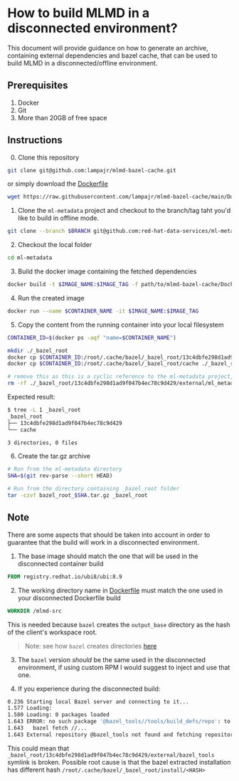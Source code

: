 # How to build MLMD in a disconnected environment?

This document will provide guidance on how to generate an archive, containing external dependencies and bazel cache, that can be used to build MLMD in a disconnected/offline environment.

## Prerequisites

1. Docker
2. Git
3. More than 20GB of free space

## Instructions

0. Clone this repository

```bash
git clone git@github.com:lampajr/mlmd-bazel-cache.git
```

or simply download the [Dockerfile](./Dockerfile)

```bash
wget https://raw.githubusercontent.com/lampajr/mlmd-bazel-cache/main/Dockerfile
```

1. Clone the `ml-metadata` project and checkout to the branch/tag taht you'd like to build in offline mode.

```bash
git clone --branch $BRANCH git@github.com:red-hat-data-services/ml-metadata.git
```

2. Checkout the local folder

```bash
cd ml-metadata
```

3. Build the docker image containing the fetched dependencies

```bash
docker build -t $IMAGE_NAME:$IMAGE_TAG -f path/to/mlmd-bazel-cache/Dockerfile .
```

4. Run the created image

```bash
docker run --name $CONTAINER_NAME -it $IMAGE_NAME:$IMAGE_TAG
```

5. Copy the content from the running container into your local filesystem

```bash
CONTAINER_ID=$(docker ps -aqf "name=$CONTAINER_NAME")

mkdir ./_bazel_root
docker cp $CONTAINER_ID:/root/.cache/bazel/_bazel_root/13c4dbfe298d1ad9f047b4ec78c9d429 ./_bazel_root/
docker cp $CONTAINER_ID:/root/.cache/bazel/_bazel_root/cache ./_bazel_root/

# remove this as this is a cyclic reference to the ml-metadata project, not required
rm -rf ./_bazel_root/13c4dbfe298d1ad9f047b4ec78c9d429/external/ml_metadata
```

Expected result:
```bash
$ tree -L 1 _bazel_root
_bazel_root
├── 13c4dbfe298d1ad9f047b4ec78c9d429
└── cache

3 directories, 0 files
```

6. Create the tar.gz archive

```bash
# Run from the ml-metadata directory
SHA=$(git rev-parse --short HEAD)

# Run from the directory containing _bazel_root folder
tar -czvf bazel_root_$SHA.tar.gz _bazel_root
```

## Note

There are some aspects that should be taken into account in order to guarantee that the build will work in a disconnected environment.

1. The base image should match the one that will be used in the disconnected container build

```dockerfile
FROM registry.redhat.io/ubi8/ubi:8.9
```

2. The working directory name in [Dockerfile](./Dockerfile) must match the one used in your disconnected Dockerfile build

```dockerfile
WORKDIR /mlmd-src
```

This is needed because `bazel` creates the `output_base` directory as the hash of the client's workspace root.

> Note: see how `bazel` creates directories [here](https://bazel.build/remote/output-directories#layout-diagram)

3. The `bazel` version _should_ be the same used in the disconnected environment, if using custom RPM I would suggest to inject and use that one.

4. If you experience during the disconnected build:
```bash
0.236 Starting local Bazel server and connecting to it...
1.577 Loading: 
1.580 Loading: 0 packages loaded
1.643 ERROR: no such package '@bazel_tools//tools/build_defs/repo': to fix, run
1.643 	bazel fetch //...
1.643 External repository @bazel_tools not found and fetching repositories is disabled.
```
This could mean that `_bazel_root/13c4dbfe298d1ad9f047b4ec78c9d429/external/bazel_tools` symlink is broken.
Possible root cause is that the bazel extracted installation has different hash `/root/.cache/bazel/_bazel_root/install/<HASH>`